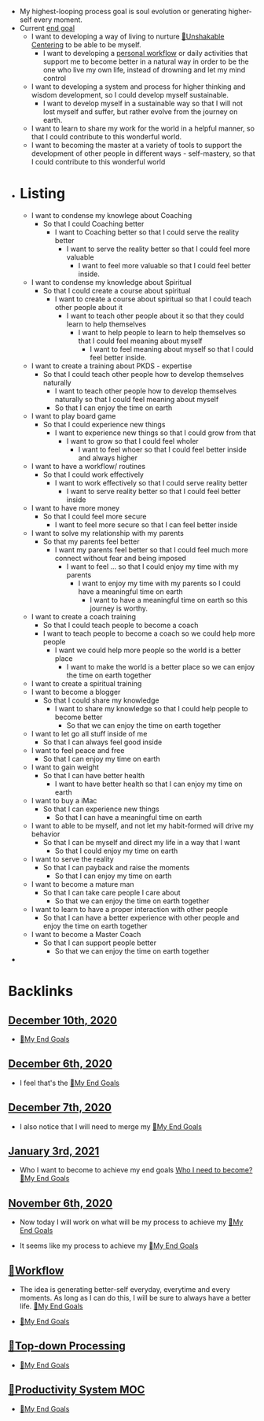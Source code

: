 - My highest-looping process goal is soul evolution or generating higher-self every moment.
- Current [end goal](<end goal.md>)
    - I want to developing a way of living to nurture [🌱Unshakable Centering](<🌱Unshakable Centering.md>) to be able to be myself.
        - I want to developing a [personal workflow](<personal workflow.md>) or daily activities that support me to become better in a natural way in order to be the one who live my own life, instead of drowning and let my mind control
    - I want to developing a system and process for higher thinking and wisdom development, so I could develop myself sustainable.
        - I want to develop myself in a sustainable way so that I will not lost myself and suffer, but rather evolve from the journey on earth.
    - I want to learn to share my work for the world in a helpful manner, so that I could contribute to this wonderful world.
    - I want to becoming the master at a variety of tools to support the development of other people in different ways - self-mastery, so that I could contribute to this wonderful world
- # Listing
    - I want to condense my knowlege about Coaching
        - So that I could Coaching better
            - I want to Coaching better so that I could serve the reality better
                - I want to serve the reality better so that I could feel more valuable
                    - I want to feel more valuable so that I could feel better inside.
    - I want to condense my knowledge about Spiritual
        - So that I could create a course about spiritual
            - I want to create a course about spiritual so that I could teach other people about it
                - I want to teach other people about it so that they could learn to help themselves
                    - I want to help people to learn to help themselves so that I could feel meaning about myself
                        - I want to feel meaning about myself so that I could feel better inside.
    - I want to create a training about PKDS - expertise
        - So that I could teach other people how to develop themselves naturally
            - I want to teach other people how to develop themselves naturally so that I could feel meaning about myself
            - So that I can enjoy the time on earth
    - I want to play board game
        - So that I could experience new things
            - I want to experience new things so that I could grow from that
                - I want to grow so that I could feel wholer
                    - I want to feel whoer so that I could feel better inside and always higher
    - I want to have a workflow/ routines
        - So that I could work effectively
            - I want to work effectively so that I could serve reality better
                - I want to serve reality better so that I could feel better inside
    - I want to have more money
        - So that I could feel more secure
            - I want to feel more secure so that I can feel better inside
    - I want to solve my relationship with my parents
        - So that my parents feel better
            - I want my parents feel better so that I could feel much more connect without fear and being imposed
                - I want to feel ... so that I could enjoy my time with my parents
                    - I want to enjoy my time with my parents so I could have a meaningful time on earth
                        - I want to have a meaningful time on earth so this journey is worthy.
    - I want to create a coach training
        - So that I could teach people to become a coach
        - I want to teach people to become a coach so we could help more people
            - I want we could help more people so the world is a better place
                - I want to make the world is a better place so we can enjoy the time on earth together
    - I want to create a spiritual training
    - I want to become a blogger
        - So that I could share my knowledge
            - I want to share my knowledge so that I could help people to become better
                - So that we can enjoy the time on earth together
    - I want to let go all stuff inside of me
        - So that I can always feel good inside
    - I want to feel peace and free
        - So that I can enjoy my time on earth
    - I want to gain weight
        - So that I can have better health
            - I want to have better health so that I can enjoy my time on earth
    - I want to buy a iMac
        - So that I can experience new things
            - So that I can have a meaningful time on earth
    - I want to able to be myself, and not let my habit-formed will drive my behavior
        - So that I can be myself and direct my life in a way that I want
            - So that I could enjoy my time on earth
    - I want to serve the reality
        - So that I can payback and raise the moments
            - So that I can enjoy my time on earth
    - I want to become a mature man
        - So that I can take care people I care about
            - So that we can enjoy the time on earth together
    - I want to learn to have a proper interaction with other people
        - So that I can have a better experience with other people and enjoy the time on earth together
    - I want to become a Master Coach
        - So that I can support people better
            - So that we can enjoy the time on earth together
- 

# Backlinks
## [December 10th, 2020](<December 10th, 2020.md>)
- [🌱My End Goals](<🌱My End Goals.md>)

## [December 6th, 2020](<December 6th, 2020.md>)
- I feel that's the [🌱My End Goals](<🌱My End Goals.md>)

## [December 7th, 2020](<December 7th, 2020.md>)
- I also notice that I will need to merge my [🌱My End Goals](<🌱My End Goals.md>)

## [January 3rd, 2021](<January 3rd, 2021.md>)
- Who I want to become to achieve my end goals [Who I need to become?](<Who I need to become?.md>) [🌱My End Goals](<🌱My End Goals.md>)

## [November 6th, 2020](<November 6th, 2020.md>)
- Now today I will work on what will be my process to achieve my [🌱My End Goals](<🌱My End Goals.md>)

- It seems like my process to achieve my [🌱My End Goals](<🌱My End Goals.md>)

## [🌱Workflow ](<🌱Workflow .md>)
- The idea is generating better-self everyday, everytime and every moments. As long as I can do this, I will be sure to always have a better life. [🌱My End Goals](<🌱My End Goals.md>)

-  [🌱My End Goals](<🌱My End Goals.md>)

## [🌲Top-down Processing](<🌲Top-down Processing.md>)
- [🌱My End Goals](<🌱My End Goals.md>)

## [🧭Productivity System MOC](<🧭Productivity System MOC.md>)
- [🌱My End Goals](<🌱My End Goals.md>)

